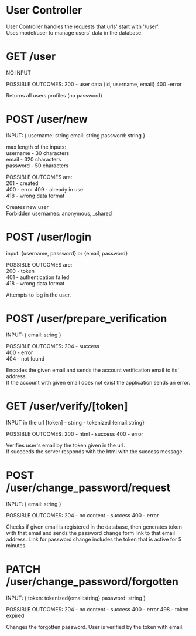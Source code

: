 # User Controller
User Controller handles the requests that urls' start with '/user'.  
Uses model/user to manage users' data in the database.  


# GET /user
NO INPUT

POSSIBLE OUTCOMES:
    200 - user data {id, username, email}
    400 -error

Returns all users profiles (no password)

# POST /user/new
INPUT: 
{
    username: string
    email: string
    password: string
}

max length of the inputs:  
    username - 30 characters  
    email - 320 characters  
    password - 50 characters  

POSSIBLE OUTCOMES are:  
    201 - created  
    400 - error 
    409 - already in use  
    418 - wrong data format  

Creates new user   
Forbidden usernames: anonymous, _shared


# POST /user/login  
input: {username, password} or {email, password}  

POSSIBLE OUTCOMES are:  
    200 - token  
    401 - authentication failed  
    418 - wrong data format  

Attempts to log in the user.    

# POST /user/prepare_verification
INPUT: 
{
    email: string
}  

POSSIBLE OUTCOMES:
    204 - success  
    400 - error  
    404 - not found


Encodes the given email and sends the account verification email to its' address.  
If the account with given email does not exist the application sends an error.  

# GET /user/verify/[token]
INPUT in the url
    [token] - string - tokenized {email:string} 

POSSIBLE OUTCOMES:
    200 - html - success
    400 - error

Verifies user's email by the token given in the url.  
If succeeds the server responds with the html with the success message.  

# POST /user/change_password/request
INPUT: 
{
    email: string
}

POSSIBLE OUTCOMES:
    204 - no content - success
    400 - error


Checks if given email is registered in the database, then generates token with that email and sends the password change form link to that email address. Link for password change includes the token that is active for 5 minutes.  

# PATCH /user/change_password/forgotten
INPUT: 
{
    token: tokenized{email:string}
    password: string
}

POSSIBLE OUTCOMES:
204 - no content - success
400 - error
498 - token expired


Changes the forgotten password. User is verified by the token with email.  
